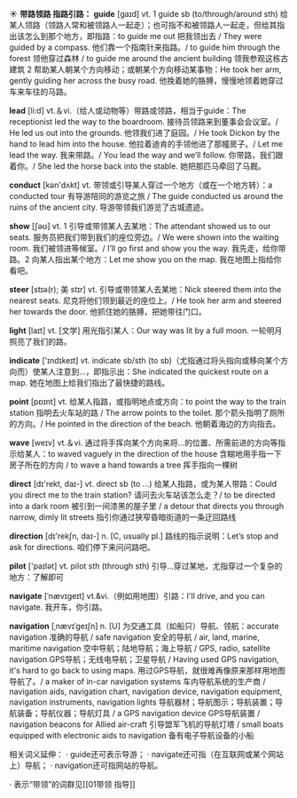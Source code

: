 ☀ <span class="category">**带路领路 指路引路：**</span>
<span class="vocabulary">**guide**</span> [ɡaɪd] 
<span class="definition">vt. 1 guide sb (to/through/around sth) 给某人领路（领路人常和被领路人一起走）；也可指不和被领路人一起走，但给其指出该怎么到那个地方，即指路：</span>to guide me out 把我领出去 / They were guided by a compass. 他们靠一个指南针来指路。/ to guide him through the forest 领他穿过森林 / to guide me around the ancient building 领我参观这栋古建筑 <span class="definition">2 帮助某人朝某个方向移动；或朝某个方向移动某事物：</span>He took her arm, gently guiding her across the busy road. 他挽着她的胳膊，慢慢地领着她穿过车来车往的马路。

<span class="vocabulary">**lead**</span> [li:d] 
<span class="definition">vt.＆vi.（给人或动物等）带路或领路，相当于guide：</span>The receptionist led the way to the boardroom. 接待员领路来到董事会会议室。/ He led us out into the grounds. 他领我们进了庭园。/ He took Dickon by the hand to lead him into the house. 他拉着迪肯的手领他进了那幢房子。/ Let me lead the way. 我来带路。/ You lead the way and we’ll follow. 你带路，我们跟着你。/ She led the horse back into the stable. 她把那匹马牵回了马厩。

<span class="vocabulary">**conduct**</span> [kən'dʌkt] 
<span class="definition">vt. 带领或引导某人穿过一个地方（或在一个地方转）：</span>a conducted tour 有导游陪同的游览之旅 / The guide conducted us around the ruins of the ancient city. 导游带领我们游览了古城遗迹。

<span class="vocabulary">**show**</span> [ʃəʊ] 
<span class="definition">vt. 1 引导或带领某人去某地：</span>The attendant showed us to our seats. 服务员把我们带到我们的座位旁边。/ We were shown into the waiting room. 我们被领进等候室。/ I’ll go first and show you the way. 我先走，给你带路。<span class="definition">2 向某人指出某个地方：</span>Let me show you on the map. 我在地图上指给你看吧。
           
<span class="vocabulary">**steer**</span> [stɪə(r); 美 stɪr]
<span class="definition">vt. 引导或带领某人去某地：</span>Nick steered them into the nearest seats. 尼克将他们领到最近的座位上。/ He took her arm and steered her towards the door. 他抓住她的胳膊，把她带往门口。

<span class="vocabulary">**light**</span> [laɪt] 
<span class="definition">vt. [文学] 用光指引某人：</span>Our way was lit by a full moon. 一轮明月照亮了我们的路。

<span class="vocabulary">**indicate**</span> ['ɪndɪkeɪt] 
<span class="definition">vt. indicate sb/sth (to sb)（尤指通过将头指向或移向某个方向而）使某人注意到…，即指示出：</span>She indicated the quickest route on a map. 她在地图上给我们指出了最快捷的路线。

<span class="vocabulary">**point**</span> [pɒɪnt] 
<span class="definition">vt. 给某人指路，或指明地点或方向：</span>to point the way to the train station 指明去火车站的路 / The arrow points to the toilet. 那个箭头指明了厕所的方向。/ He pointed in the direction of the beach. 他朝着海边的方向指去。

<span class="vocabulary">**wave**</span> [weɪv] 
<span class="definition">vt.＆vi. 通过将手挥向某个方向来将…的位置、所需前进的方向等指示给某人：</span>to waved vaguely in the direction of the house 含糊地用手指一下房子所在的方向 / to wave a hand towards a tree 挥手指向一棵树

<span class="vocabulary">**direct**</span> [dɪ'rekt, daɪ-] 
<span class="definition">vt. direct sb (to ...) 给某人指路，或为某人带路：</span>Could you direct me to the train station? 请问去火车站该怎么走？/ to be directed into a dark room 被引到一间漆黑的屋子里 / a detour that directs you through narrow, dimly lit streets 指引你通过狭窄昏暗街道的一条迂回路线

<span class="vocabulary">**direction**</span> [dɪ'rekʃn, daɪ-] 
<span class="definition">n. [C, usually pl.] 路线的指示说明：</span>Let’s stop and ask for directions. 咱们停下来问问路吧。

<span class="vocabulary">**pilot**</span> ['paɪlət] 
<span class="definition">vt. pilot sth (through sth) 引导…穿过某地，尤指穿过一个复杂的地方：</span>了解即可

<span class="vocabulary">**navigate**</span> [ˈnævɪgeɪt]
<span class="definition">vt.&vi.（例如用地图）引路：</span>I'll drive, and you can navigate. 我开车，你引路。
           
<span class="vocabulary">**navigation**</span> [ˌnævɪˈgeɪʃn]
<span class="definition">n. [U] 为交通工具（如船只）导航、领航：</span>accurate navigation 准确的导航 / safe navigation 安全的导航 / air, land, marine, maritime navigation 空中导航；陆地导航；海上导航 / GPS, radio, satellite navigation GPS导航；无线电导航；卫星导航 / Having used GPS navigation, it's hard to go back to using maps. 用过GPS导航，就很难再像原来那样用地图导航了。/ a maker of in-car navigation systems 车内导航系统的生产商 / navigation aids, navigation chart, navigation device, navigation equipment, navigation instruments, navigation lights 导航器材；导航图示；导航装置；导航装备；导航仪器；导航灯具 / a GPS navigation device GPS导航装置 / navigation beacons for Allied air-craft 引导盟军飞机的导航灯塔 / small boats equipped with electronic aids to navigation 备有电子导航设备的小船

相关词义延伸：
· guide还可表示导游；
· navigate还可指（在互联网或某个网站上）导航；
· navigation还可指网站的导航。

· 表示“带领”的词群见[[01带领 指导]]
